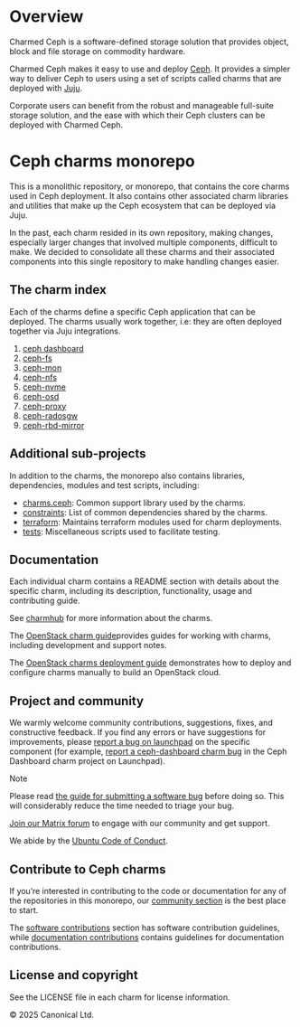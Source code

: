 # Overview
Charmed Ceph is a software-defined storage solution that provides object, block and file storage on commodity hardware.

Charmed Ceph makes it easy to use and deploy [Ceph](https://ceph.com/en/). It provides a simpler way to deliver Ceph to users using a set of scripts called charms that are deployed with [Juju](https://juju.is/).

Corporate users can benefit from the robust and manageable full-suite storage solution, and the ease with which their Ceph clusters can be deployed with Charmed Ceph.

# Ceph charms monorepo

This is a monolithic repository, or monorepo, that contains the core charms used in Ceph deployment.
It also contains other associated charm libraries and utilities that make up the Ceph ecosystem that
can be deployed via Juju.

In the past, each charm resided in its own repository, making changes, especially larger changes that
involved multiple components, difficult to make. We decided to consolidate all these charms and their
associated components into this single repository to make handling changes easier.

## The charm index

Each of the charms define a specific Ceph application that can be deployed. The charms usually work
together, i.e: they are often deployed together via Juju integrations.

1. [ceph dashboard](https://github.com/canonical/ceph-charms/tree/main/ceph-dashboard)
2. [ceph-fs](https://github.com/canonical/ceph-charms/tree/main/ceph-fs)
3. [ceph-mon](https://github.com/canonical/ceph-charms/tree/main/ceph-mon)
3. [ceph-nfs](https://github.com/canonical/ceph-charms/tree/main/ceph-nfs)
5. [ceph-nvme](https://github.com/canonical/ceph-charms/tree/main/ceph-nvme)
6. [ceph-osd](https://github.com/canonical/ceph-charms/tree/main/ceph-osd)
7. [ceph-proxy](https://github.com/canonical/ceph-charms/tree/main/ceph-proxy)
8. [ceph-radosgw](https://github.com/canonical/ceph-charms/tree/main/ceph-radosgw)
9. [ceph-rbd-mirror](https://github.com/canonical/ceph-charms/tree/main/ceph-rbd-mirror)

## Additional sub-projects

In addition to the charms, the monorepo also contains libraries, dependencies, modules and test scripts, including:

- [charms.ceph](https://github.com/canonical/ceph-charms/tree/main/charms.ceph): Common support library used by the charms.
- [constraints](https://github.com/canonical/ceph-charms/tree/main/constraints): List of common dependencies shared by the charms.
- [terraform](https://github.com/canonical/ceph-charms/tree/main/terraform): Maintains terraform modules used for charm deployments.
- [tests](https://github.com/canonical/ceph-charms/tree/main/tests): Miscellaneous scripts used to facilitate testing.

## Documentation

Each individual charm contains a README section with details about the specific charm, including its description, functionality, usage and contributing guide.

See [charmhub](https://charmhub.io/?q=ceph) for more information about the charms.

The [OpenStack charm guide](https://docs.openstack.org/charm-guide)provides guides for working with charms, including development and support notes.

The [OpenStack charms deployment guide](https://docs.openstack.org/project-deploy-guide/charm-deployment-guide) demonstrates how to deploy and configure charms manually to build an OpenStack cloud.

## Project and community

We warmly welcome community contributions, suggestions, fixes, and constructive feedback.
If you find any errors or have suggestions for improvements, please [report a bug on launchpad](https://bugs.launchpad.net/) on the specific component (for example, [report a ceph-dashboard charm bug](https://bugs.launchpad.net/charm-ceph-dashboard) in the Ceph Dashboard charm project on Launchpad).

> [!NOTE]

Please read [the guide for submitting a software bug](https://docs.openstack.org/charm-guide/latest/community/software-bug.html) before doing so. This will considerably reduce the time needed to triage your bug.

[Join our Matrix forum](https://matrix.to/#/#ceph-general:ubuntu.com) to engage with our community and get support.

We abide by the [Ubuntu Code of Conduct](https://ubuntu.com/community/ethos/code-of-conduct).

## Contribute to Ceph charms

If you’re interested in contributing to the code or documentation for any of the repositories in this monorepo, our [community section](https://docs.openstack.org/charm-guide/latest/community/) is the best place to start.

The [software contributions](https://docs.openstack.org/charm-guide/latest/community/software-contrib) section has software contribution guidelines, while [documentation contributions](https://docs.openstack.org/charm-guide/latest/community/doc-contrib) contains guidelines for documentation contributions.

## License and copyright

See the LICENSE file in each charm for license information.

© 2025 Canonical Ltd.

